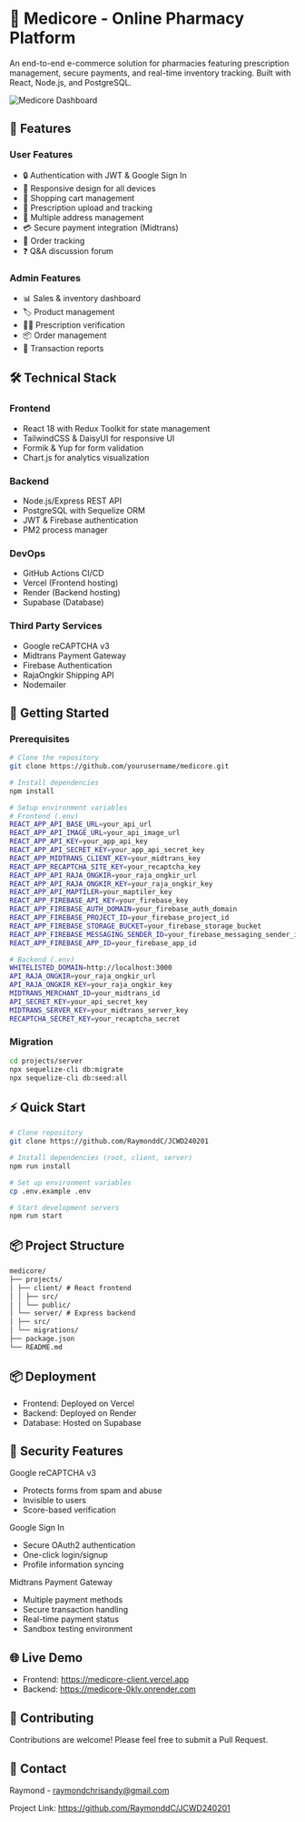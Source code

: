 # 🏥 Medicore - Online Pharmacy Platform

An end-to-end e-commerce solution for pharmacies featuring prescription management, secure payments, and real-time inventory tracking. Built with React, Node.js, and PostgreSQL.

![Medicore Dashboard](screenshots/dashboard.png)

## 🌟 Features

### User Features

- 🔒 Authentication with JWT & Google Sign In
- 📱 Responsive design for all devices
- 🛒 Shopping cart management
- 💊 Prescription upload and tracking
- 📍 Multiple address management
- 💳 Secure payment integration (Midtrans)
- 🚚 Order tracking
- ❓ Q&A discussion forum

### Admin Features

- 📊 Sales & inventory dashboard
- 🏷️ Product management
- 👨‍⚕️ Prescription verification
- 📦 Order management
- 📝 Transaction reports

## 🛠️ Technical Stack

### Frontend

- React 18 with Redux Toolkit for state management
- TailwindCSS & DaisyUI for responsive UI
- Formik & Yup for form validation
- Chart.js for analytics visualization

### Backend

- Node.js/Express REST API
- PostgreSQL with Sequelize ORM
- JWT & Firebase authentication
- PM2 process manager

### DevOps

- GitHub Actions CI/CD
- Vercel (Frontend hosting)
- Render (Backend hosting)
- Supabase (Database)

### Third Party Services

- Google reCAPTCHA v3
- Midtrans Payment Gateway
- Firebase Authentication
- RajaOngkir Shipping API
- Nodemailer

## 🚀 Getting Started

### Prerequisites

```bash
# Clone the repository
git clone https://github.com/yourusername/medicore.git

# Install dependencies
npm install

# Setup environment variables
# Frontend (.env)
REACT_APP_API_BASE_URL=your_api_url
REACT_APP_API_IMAGE_URL=your_api_image_url
REACT_APP_API_KEY=your_app_api_key
REACT_APP_API_SECRET_KEY=your_app_api_secret_key
REACT_APP_MIDTRANS_CLIENT_KEY=your_midtrans_key
REACT_APP_RECAPTCHA_SITE_KEY=your_recaptcha_key
REACT_APP_API_RAJA_ONGKIR=your_raja_ongkir_url
REACT_APP_API_RAJA_ONGKIR_KEY=your_raja_ongkir_key
REACT_APP_API_MAPTILER=your_maptiler_key
REACT_APP_FIREBASE_API_KEY=your_firebase_key
REACT_APP_FIREBASE_AUTH_DOMAIN=your_firebase_auth_domain
REACT_APP_FIREBASE_PROJECT_ID=your_firebase_project_id
REACT_APP_FIREBASE_STORAGE_BUCKET=your_firebase_storage_bucket
REACT_APP_FIREBASE_MESSAGING_SENDER_ID=your_firebase_messaging_sender_id
REACT_APP_FIREBASE_APP_ID=your_firebase_app_id

# Backend (.env)
WHITELISTED_DOMAIN=http://localhost:3000
API_RAJA_ONGKIR=your_raja_ongkir_url
API_RAJA_ONGKIR_KEY=your_raja_ongkir_key
MIDTRANS_MERCHANT_ID=your_midtrans_id
API_SECRET_KEY=your_api_secret_key
MIDTRANS_SERVER_KEY=your_midtrans_server_key
RECAPTCHA_SECRET_KEY=your_recaptcha_secret
```

### Migration

```bash
cd projects/server
npx sequelize-cli db:migrate
npx sequelize-cli db:seed:all
```

## ⚡ Quick Start

```bash
# Clone repository
git clone https://github.com/RaymonddC/JCWD240201

# Install dependencies (root, client, server)
npm run install

# Set up environment variables
cp .env.example .env

# Start development servers
npm run start
```

## 📦 Project Structure

```markdown
medicore/
├── projects/
│ ├── client/ # React frontend
│ │ ├── src/
│ │ └── public/
│ └── server/ # Express backend
│ ├── src/
│ └── migrations/
├── package.json
└── README.md
```

## 📦 Deployment

- Frontend: Deployed on Vercel
- Backend: Deployed on Render
- Database: Hosted on Supabase

## 🔐 Security Features

Google reCAPTCHA v3

- Protects forms from spam and abuse
- Invisible to users
- Score-based verification

Google Sign In

- Secure OAuth2 authentication
- One-click login/signup
- Profile information syncing

Midtrans Payment Gateway

- Multiple payment methods
- Secure transaction handling
- Real-time payment status
- Sandbox testing environment

## 🌐 Live Demo

- Frontend: https://medicore-client.vercel.app
- Backend: https://medicore-0klv.onrender.com

## 🤝 Contributing

Contributions are welcome! Please feel free to submit a Pull Request.

## 📧 Contact

Raymond - raymondchrisandy@gmail.com

Project Link: https://github.com/RaymonddC/JCWD240201
